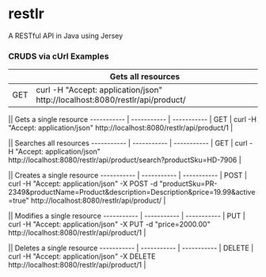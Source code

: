# restlr
A RESTful API in Java using Jersey

### CRUDS via cUrl Examples
|| Gets all resources
| ----------- | ----------- |
| GET | curl -H "Accept: application/json" http://localhost:8080/restlr/api/product/ |

|| Gets a single resource
----------- | ----------- | -----------
| GET | curl -H "Accept: application/json" http://localhost:8080/restlr/api/product/1 |

|| Searches all resources
----------- | ----------- | -----------
| GET | curl -H "Accept: application/json" http://localhost:8080/restlr/api/product/search?productSku=HD-7906 |

|| Creates a single resource
----------- | ----------- | -----------
| POST | curl -H "Accept: application/json" -X POST -d "productSku=PR-2349&productName=Product&description=Description&price=19.99&active=true" http://localhost:8080/restlr/api/product/ |

|| Modifies a single resource
----------- | ----------- | -----------
| PUT | curl -H "Accept: application/json" -X PUT -d "price=2000.00" http://localhost:8080/restlr/api/product/1 |

|| Deletes a single resource
----------- | ----------- | -----------
| DELETE | curl -H "Accept: application/json" -X DELETE http://localhost:8080/restlr/api/product/1 |
